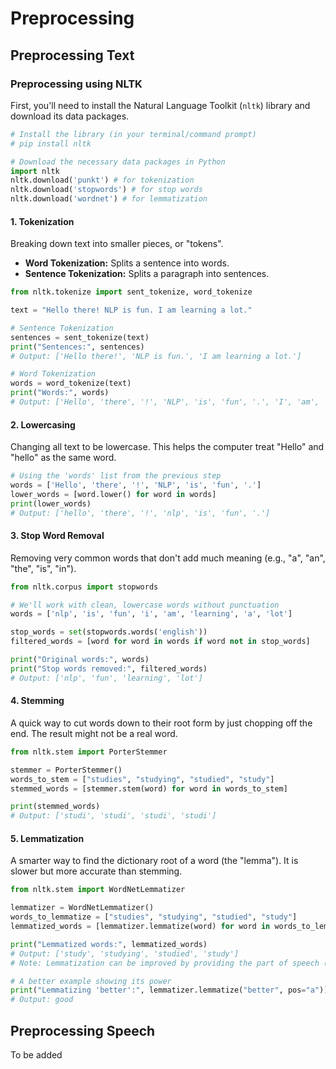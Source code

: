 <!-- # Preprocessing
## Text
## Speech
# Libraries
- NLTK
- spaCy
- textBlob
- polyglot
- gensim -->

# Preprocessing

## Preprocessing Text

### Preprocessing using NLTK 

First, you'll need to install the Natural Language Toolkit (`nltk`) library and download its data packages.

```python
# Install the library (in your terminal/command prompt)
# pip install nltk

# Download the necessary data packages in Python
import nltk
nltk.download('punkt') # for tokenization
nltk.download('stopwords') # for stop words
nltk.download('wordnet') # for lemmatization
```


#### 1. Tokenization

Breaking down text into smaller pieces, or "tokens".

* **Word Tokenization:** Splits a sentence into words.
* **Sentence Tokenization:** Splits a paragraph into sentences.

```python
from nltk.tokenize import sent_tokenize, word_tokenize

text = "Hello there! NLP is fun. I am learning a lot."

# Sentence Tokenization
sentences = sent_tokenize(text)
print("Sentences:", sentences)
# Output: ['Hello there!', 'NLP is fun.', 'I am learning a lot.']

# Word Tokenization
words = word_tokenize(text)
print("Words:", words)
# Output: ['Hello', 'there', '!', 'NLP', 'is', 'fun', '.', 'I', 'am', 'learning', 'a', 'lot', '.']
```


#### 2. Lowercasing

Changing all text to be lowercase. This helps the computer treat "Hello" and "hello" as the same word.

```python
# Using the 'words' list from the previous step
words = ['Hello', 'there', '!', 'NLP', 'is', 'fun', '.']
lower_words = [word.lower() for word in words]
print(lower_words)
# Output: ['hello', 'there', '!', 'nlp', 'is', 'fun', '.']
```


#### 3. Stop Word Removal

Removing very common words that don't add much meaning (e.g., "a", "an", "the", "is", "in").

```python
from nltk.corpus import stopwords

# We'll work with clean, lowercase words without punctuation
words = ['nlp', 'is', 'fun', 'i', 'am', 'learning', 'a', 'lot']

stop_words = set(stopwords.words('english'))
filtered_words = [word for word in words if word not in stop_words]

print("Original words:", words)
print("Stop words removed:", filtered_words)
# Output: ['nlp', 'fun', 'learning', 'lot']
```


#### 4. Stemming

A quick way to cut words down to their root form by just chopping off the end. The result might not be a real word.

```python
from nltk.stem import PorterStemmer

stemmer = PorterStemmer()
words_to_stem = ["studies", "studying", "studied", "study"]
stemmed_words = [stemmer.stem(word) for word in words_to_stem]

print(stemmed_words)
# Output: ['studi', 'studi', 'studi', 'studi']
```


#### 5. Lemmatization

A smarter way to find the dictionary root of a word (the "lemma"). It is slower but more accurate than stemming.

```python
from nltk.stem import WordNetLemmatizer

lemmatizer = WordNetLemmatizer()
words_to_lemmatize = ["studies", "studying", "studied", "study"]
lemmatized_words = [lemmatizer.lemmatize(word) for word in words_to_lemmatize]

print("Lemmatized words:", lemmatized_words)
# Output: ['study', 'studying', 'studied', 'study']
# Note: Lemmatization can be improved by providing the part of speech (e.g., verb, noun).

# A better example showing its power
print("Lemmatizing 'better':", lemmatizer.lemmatize("better", pos="a")) # 'a' means adjective
# Output: good
```


## Preprocessing Speech
To be added
